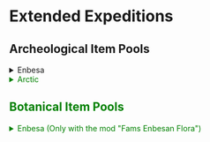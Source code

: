 # Extended Expeditions

## Archeological Item Pools

<details>
  <summary>Enbesa</summary>

- Uncommon/Common

  - <img src="./doc/archeological/icon_ring.png" width="20" /> <font color = white>Bovine Ivory Ring</font
  - <img src="./doc/archeological/icon_necklace.png" width="20" /> <font color = green>Arabesque Trinkets</font
  - <img src="./doc/archeological/icon_mask.png" width="20" /> Painted Mask
  - <img src="./doc/archeological/icon_figure.png" width="20" /> Animal Figure
  - <img src="./doc/archeological/icon_book.png" width="20" /> Glory of Kings

- Rare

  - <img src="./doc/archeological/icon_lion.png" width="20" /> Lion of Selamawi
  - <img src="./doc/archeological/icon_phemba.png" width="20" /> Mother and Child Figure
  - <img src="./doc/archeological/icon_terracota.png" width="20" /> Striking Terracotta Figure
  - <img src="./doc/archeological/icon_obelix.png" width="20" /> Arksum Obelisk
  - <img src="./doc/archeological/icon_souvenir.png" width="20" /> Masu Masu's Trinket
  - <img src="./doc/archeological/icon_map.png" width="20" /> Masu's Mapamundi
  - <img src="./doc/archeological/icon_carving.png" width="20" /> Intricate Baked Mud Tile

</details>
<details>
    <summary>Arctic</summary>

- Rare

  - <img src="./doc/archeological/icon_security.png" width="20" /> Collection Of Lost Expedition Relics
  - <img src="./doc/archeological/icon_scroll.png" width="20" /> Heimskringla
  - <img src="./doc/archeological/icon_model_1.png" width="20" /> Inunnguaq Inuksuk
  - <img src="./doc/archeological/icon_model_2.png" width="20" /> Pirujaqarvik Inuksuk
  - <img src="./doc/archeological/icon_toy.png" width="20" /> Toy Qamutiik

</details>

## Botanical Item Pools

<details>
  <summary>Enbesa (Only with the mod "Fams Enbesan Flora")</summary>

- Uncommon/Common

  - <img src="./doc/botanical/icon_wanzaberries.png" width="20" /> Old Wanza Tree
  - <img src="./doc/botanical/icon_frankincense.png" width="20" /> Frankincense
  - <img src="./doc/botanical/icon_gazania.png" width="20" /> Gazania
  - <img src="./doc/botanical/icon_periwinkle.png" width="20" /> Cape Periwinkle

- Rare

  - <img src="./doc/botanical/icon_lionsear.png" width="20" /> Lion's Ear
  - <img src="./doc/botanical/icon_aloe.png" width="20" /> Aloe
  - <img src="./doc/botanical/icon_custardapple.png" width="20" /> Wild Custard Apple
  - <img src="./doc/botanical/icon_spurflower.png" width="20" /> Spur Flower
  - <img src="./doc/botanical/icon_ironwoodolive.png" width="20" /> Ironwood Olive Tree
  - <img src="./doc/botanical/icon_moringa.png" width="20" /> Moringa Tree

</details>
